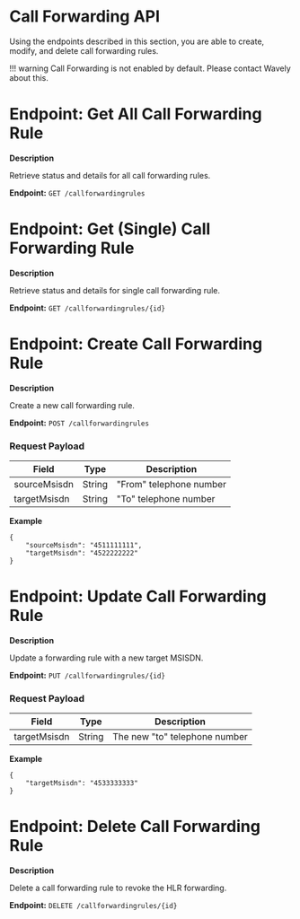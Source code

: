 # Call Forwarding API
Using the endpoints described in this section, you are able to create, modify, and delete call forwarding rules.

!!! warning
    Call Forwarding is not enabled by default. Please contact Wavely about this.

# Endpoint: Get All Call Forwarding Rule

**Description**

Retrieve status and details for all call forwarding rules.

**Endpoint:** `GET /callforwardingrules`

# Endpoint: Get (Single) Call Forwarding Rule

**Description**

Retrieve status and details for single call forwarding rule.

**Endpoint:** `GET /callforwardingrules/{id}`

# Endpoint: Create Call Forwarding Rule

**Description**

Create a new call forwarding rule.

**Endpoint:** `POST /callforwardingrules`

<h3>Request Payload</h3>

Field        | Type          | Description
------------ | ------------- | ------------
sourceMsisdn | String | "From" telephone number
targetMsisdn | String | "To" telephone number  

**Example**

```
{
	"sourceMsisdn": "4511111111",
	"targetMsisdn": "4522222222"
}
```

# Endpoint: Update Call Forwarding Rule

**Description**

Update a forwarding rule with a new target MSISDN.

**Endpoint:** `PUT /callforwardingrules/{id}`

<h3>Request Payload</h3>

Field        | Type          | Description
------------ | ------------- | ------------
targetMsisdn | String | The new "to" telephone number  

**Example**

```
{
	"targetMsisdn": "4533333333"
}
```

# Endpoint: Delete Call Forwarding Rule

**Description**

Delete a call forwarding rule to revoke the HLR forwarding.

**Endpoint:** `DELETE /callforwardingrules/{id}`
